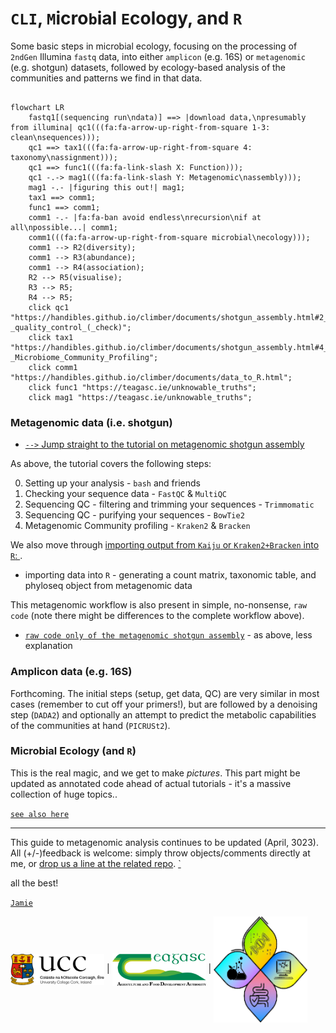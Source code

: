 # `CLI`, `M`icro`b`ial `E`cology, and `R`

Some basic steps in microbial ecology, focusing on the processing of `2ndGen` Illumina `fastq` data, into either `amplicon` (e.g. 16S) or `metagenomic` (e.g. shotgun) datasets, followed by ecology-based analysis of the communities and patterns we find in that data.

```mermaid

flowchart LR
    fastq1[(sequencing run\ndata)] ==> |download data,\npresumably from illumina| qc1(((fa:fa-arrow-up-right-from-square 1-3: clean\nsequences)));
    qc1 ==> tax1(((fa:fa-arrow-up-right-from-square 4: taxonomy\nassignment)));
    qc1 ==> func1(((fa:fa-link-slash X: Function)));
    qc1 -.-> mag1(((fa:fa-link-slash Y: Metagenomic\nassembly)));
    mag1 -.- |figuring this out!| mag1;
    tax1 ==> comm1;
    func1 ==> comm1;
    comm1 -.- |fa:fa-ban avoid endless\nrecursion\nif at all\npossible...| comm1;
    comm1(((fa:fa-arrow-up-right-from-square microbial\necology)));
    comm1 --> R2(diversity);
    comm1 --> R3(abundance);
    comm1 --> R4(association);
    R2 --> R5(visualise);
    R3 --> R5;
    R4 --> R5;
    click qc1 "https://handibles.github.io/climber/documents/shotgun_assembly.html#2_-_quality_control_(_check)";
    click tax1 "https://handibles.github.io/climber/documents/shotgun_assembly.html#4_-_Microbiome_Community_Profiling";
    click comm1 "https://handibles.github.io/climber/documents/data_to_R.html";
    click func1 "https://teagasc.ie/unknowable_truths";
    click mag1 "https://teagasc.ie/unknowable_truths";

```


### Metagenomic data (i.e. shotgun)

  * <a href="https://handibles.github.io/climber/documents/shotgun_assembly.html">`-->` Jump straight to the tutorial on metagenomic shotgun assembly </a> 

As above, the tutorial covers the following steps:

  0. Setting up your analysis - `bash` and friends
  1. Checking your sequence data - `FastQC` & `MultiQC`
  2. Sequencing QC - filtering and trimming your sequences - `Trimmomatic`
  3. Sequencing QC - purifying your sequences - `BowTie2`
  4. Metagenomic Community profiling - `Kraken2` & `Bracken`


We also move through <a href="documents/data_to_R.html">importing output from `Kaiju` or `Kraken2+Bracken` into `R`: </a>.

  * importing data into `R` - generating a count matrix, taxonomic table, and phyloseq object from metagenomic data


This metagenomic workflow is also present in simple, no-nonsense, `raw code` (note there might be differences to the complete workflow above).

  * <a href="documents/shotgun_assembly_raw.html">`raw code only of the metagenomic shotgun assembly`</a> - as above, less explanation


### Amplicon data (e.g. 16S)

Forthcoming. The initial steps (setup, get data, QC) are very similar in most cases (remember to cut off your primers!), but are followed by a denoising step (`DADA2`) and optionally an attempt to predict the metabolic capabilities of the communities at hand (`PICRUSt2`).


### Microbial Ecology (and `R`)

This is the real magic, and we get to make _pictures_. This part might be updated as annotated code ahead of actual tutorials - it's a massive collection of huge topics..


<a href="documents/mb6302__preamble.html">`see also here`</a>

---

This guide to metagenomic analysis continues to be updated (April, 3023). All (+/-)feedback is welcome: simply throw objects/comments directly at me, or [drop us a line at the related repo](https://github.com/handibles/climber/issues). <a href="documents/climber_todo.html">`</a>

all the best!  

<a href="https://www.fhi.ie/project/jamie-fitzgerald/"> `Jamie` </a>

<img src="vis/ucc.png" width="150" align="center" /> | <img src="vis/teag.png" width="150" align="center" /> | <img src="vis/v1group.png" width="150" align="center"/>
